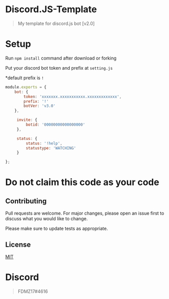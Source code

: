# Discord.JS-Template
> My template for discord.js bot [v2.0]

# Setup
Run ```npm install``` command after download or forking

Put your discord bot token and prefix at ```setting.js```

*default prefix is ```!```

```javascript
module.exports = {
    bot: {
        token: 'xxxxxxx.xxxxxxxxxxx.xxxxxxxxxxxxx',
        prefix: '!'
        botVer: 'v3.0'
    },

     invite: {
         botid: '00000000000000000'
     },

     status: {
         status: '!help',
         statustype: 'WATCHING'
     }

}; 
```

# Do not claim this code as your code
## Contributing
Pull requests are welcome. For major changes, please open an issue first to discuss what you would like to change.

Please make sure to update tests as appropriate.

## License
[MIT](https://choosealicense.com/licenses/mit/)

# Discord
> FDMZ17#4616
